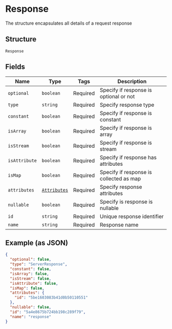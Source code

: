 
# Response

The structure encapsulates all details of a request response

## Structure

`Response`

## Fields

| Name | Type | Tags | Description |
|  --- | --- | --- | --- |
| `optional` | `boolean` | Required | Specify if response is optional or not |
| `type` | `string` | Required | Specify response type |
| `constant` | `boolean` | Required | Specify if response is constant |
| `isArray` | `boolean` | Required | Specify if response is array |
| `isStream` | `boolean` | Required | Specify if response is stream |
| `isAttribute` | `boolean` | Required | Specify  if response has attributes |
| `isMap` | `boolean` | Required | Specify if response is collected as map |
| `attributes` | [`Attributes`](/doc/models/attributes.md) | Required | Specify response attributes |
| `nullable` | `boolean` | Required | Specify is response is nullable |
| `id` | `string` | Required | Unique response identifier |
| `name` | `string` | Required | Response name |

## Example (as JSON)

```json
{
  "optional": false,
  "type": "ServerResponse",
  "constant": false,
  "isArray": false,
  "isStream": false,
  "isAttribute": false,
  "isMap": false,
  "attributes": {
    "id": "5be1603083b41d0b50110551"
  },
  "nullable": false,
  "id": "5a4e8675b724bb198c289f79",
  "name": "response"
}
```

